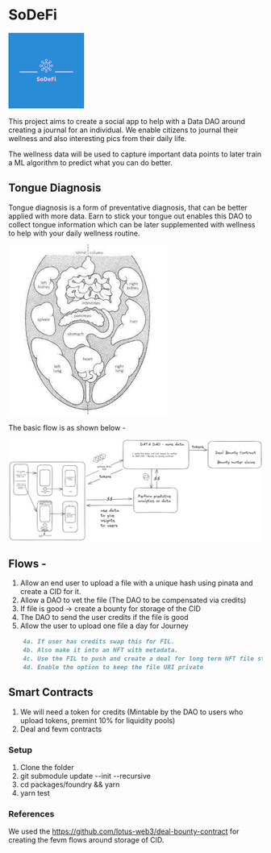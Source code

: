 # SoDeFi
![Logo](./assets/images/SoDeFi-logos/SoDeFi-logos-50.jpeg)


This project aims to create a social app to help with a Data DAO around creating a journal for an individual. 
We enable citizens to journal their wellness and also interesting pics from their daily life.

The wellness data will be used to capture important data points to later train a ML algorithm to predict what you can do better.

## Tongue Diagnosis

Tongue diagnosis is a form of preventative diagnosis, that can be better applied with more data.
Earn to stick your tongue out enables this DAO to collect tongue information which can be later supplemented with wellness to help with your daily wellness routine.

![Tongue](./assets/images/Tongue-Diagnosis.webp)

The basic flow is as shown below - 

![Flow](./assets/images/sodefiver2.png)



## Flows - 
1. Allow an end user to upload a file with a unique hash using pinata and create a CID for it.
1. Allow a DAO to vet the file (The DAO to be compensated via credits)
1. If file is good -> create a bounty for storage of the CID
1. The DAO to send the user credits if the file is good
1. Allow the user to upload one file a day for Journey
```markdown
    4a. If user has credits swap this for FIL. 
    4b. Also make it into an NFT with metadata.
    4c. Use the FIL to push and create a deal for long term NFT file storage
    4d. Enable the option to keep the file URI private
```

## Smart Contracts

1. We will need a token for credits (Mintable by the DAO to users who upload tokens, premint 10% for liquidity pools)
2. Deal and fevm contracts

### Setup
1. Clone the folder
2. git submodule update --init --recursive
3. cd packages/foundry && yarn
4. yarn test

### References
We used the https://github.com/lotus-web3/deal-bounty-contract for creating the fevm flows around storage of CID. 
